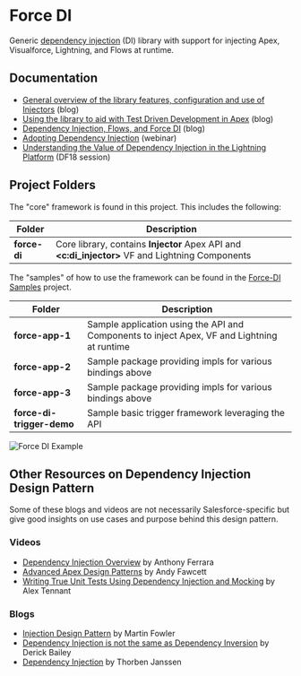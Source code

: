 # Force DI

Generic [dependency injection](https://en.wikipedia.org/wiki/Dependency_injection) (DI) library with support for injecting Apex, Visualforce, Lightning, and Flows at runtime.

## Documentation

-   [General overview of the library features, configuration and use of Injectors](https://andyinthecloud.com/2018/07/15/managing-dependency-injection-within-salesforce/) (blog)
-   [Using the library to aid with Test Driven Development in Apex](https://andyinthecloud.com/2018/07/29/test-driven-development-mocking-and-force-di/) (blog)
-   [Dependency Injection, Flows, and Force DI](https://douglascayers.com/2018/08/05/dependency-injection-flows-and-force-di/) (blog)
-   [Adopting Dependency Injection](https://douglascayers.com/2018/08/29/adopting-dependency-injection/) (webinar)
-   [Understanding the Value of Dependency Injection in the Lightning Platform](https://www.youtube.com/watch?v=oce2QO-E_3k) (DF18 session)

## Project Folders

The "core" framework is found in this project. This includes the following:

| Folder       | Description                                                                                      |
| ------------ | ------------------------------------------------------------------------------------------------ |
| **force-di** | Core library, contains **Injector** Apex API and **<c:di_injector>** VF and Lightning Components |

The "samples" of how to use the framework can be found in the [Force-DI Samples](https://github.com/afawcett/force-di-samples) project.

| Folder                    | Description                                                                                 |
| ------------------------- | ------------------------------------------------------------------------------------------- |
| **force-app-1**           | Sample application using the API and Components to inject Apex, VF and Lightning at runtime |
| **force-app-2**           | Sample package providing impls for various bindings above                                   |
| **force-app-3**           | Sample package providing impls for various bindings above                                   |
| **force-di-trigger-demo** | Sample basic trigger framework leveraging the API                                           |

![Force DI Example](https://andrewfawcett.files.wordpress.com/2018/07/forcedi2.png)

## Other Resources on Dependency Injection Design Pattern

Some of these blogs and videos are not necessarily Salesforce-specific but give good insights on use cases and purpose behind this design pattern.

### Videos

-   [Dependency Injection Overview](https://www.youtube.com/watch?v=IKD2-MAkXyQ&t=0s&index=3&list=PL-oxrNbxQl3-wPOf0t3PT-0JYXiOBwReG) by Anthony Ferrara
-   [Advanced Apex Design Patterns](https://www.youtube.com/watch?v=IKD2-MAkXyQ) by Andy Fawcett
-   [Writing True Unit Tests Using Dependency Injection and Mocking](https://www.youtube.com/watch?v=hj4538vR6Mg&list=PL-oxrNbxQl3-wPOf0t3PT-0JYXiOBwReG&index=4) by Alex Tennant

### Blogs

-   [Injection Design Pattern](https://martinfowler.com/articles/injection.html) by Martin Fowler
-   [Dependency Injection is not the same as Dependency Inversion](https://lostechies.com/derickbailey/2011/09/22/dependency-injection-is-not-the-same-as-the-dependency-inversion-principle/) by Derick Bailey
-   [Dependency Injection](https://stackify.com/dependency-injection) by Thorben Janssen
